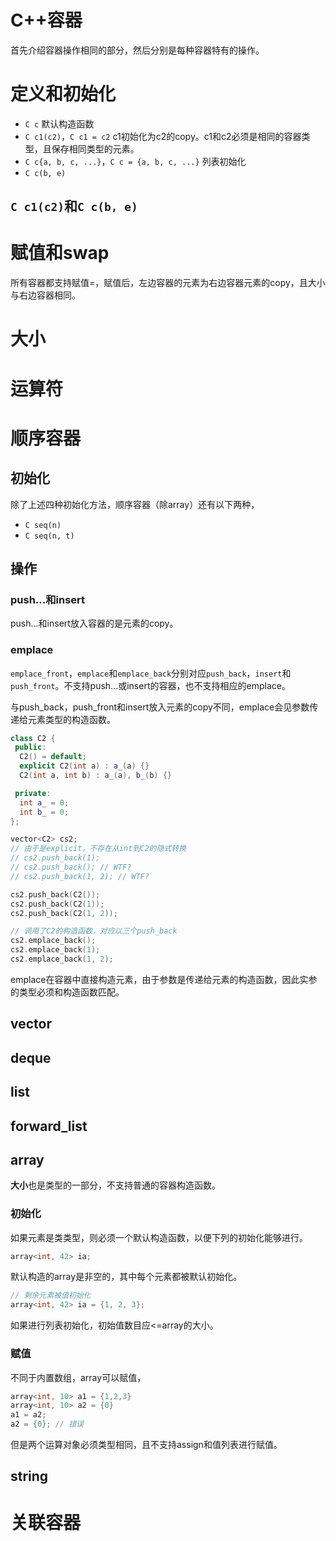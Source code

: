 # C++容器

首先介绍容器操作相同的部分，然后分别是每种容器特有的操作。

# 定义和初始化

* `C c`
    默认构造函数
* `C c1(c2)`，`C c1 = c2`
    c1初始化为c2的copy。c1和c2必须是相同的容器类型，且保存相同类型的元素。
* `C c{a, b, c, ...}`，`C c = {a, b, c, ...}`
    列表初始化
* `C c(b, e)`

## `C c1(c2)`和`C c(b, e)`

# 赋值和swap

所有容器都支持赋值=，赋值后，左边容器的元素为右边容器元素的copy，且大小与右边容器相同。

# 大小

# 运算符

# 顺序容器

## 初始化

除了上述四种初始化方法，顺序容器（除array）还有以下两种，

* `C seq(n)`
* `C seq(n, t)`

## 操作

### push...和insert

push...和insert放入容器的是元素的copy。

### emplace

`emplace_front`，`emplace`和`emplace_back`分别对应`push_back`，`insert`和`push_front`。不支持push...或insert的容器，也不支持相应的emplace。

与push_back，push_front和insert放入元素的copy不同，emplace会见参数传递给元素类型的构造函数。

```cpp
class C2 {
 public:
  C2() = default;
  explicit C2(int a) : a_(a) {}
  C2(int a, int b) : a_(a), b_(b) {}

 private:
  int a_ = 0;
  int b_ = 0;
};

vector<C2> cs2;
// 由于是explicit，不存在从int到C2的隐式转换
// cs2.push_back(1);
// cs2.push_back(); // WTF?
// cs2.push_back(1, 2); // WTF?

cs2.push_back(C2());
cs2.push_back(C2(1));
cs2.push_back(C2(1, 2));

// 调用了C2的构造函数，对应以三个push_back
cs2.emplace_back();
cs2.emplace_back(1);
cs2.emplace_back(1, 2);
```

emplace在容器中直接构造元素，由于参数是传递给元素的构造函数，因此实参的类型必须和构造函数匹配。

## vector

## deque

## list

## forward_list

## array

**大小**也是类型的一部分，不支持普通的容器构造函数。

### 初始化

如果元素是类类型，则必须一个默认构造函数，以便下列的初始化能够进行。

```cpp
array<int, 42> ia;
```

默认构造的array是非空的，其中每个元素都被默认初始化。

```cpp
// 剩余元素被值初始化
array<int, 42> ia = {1, 2, 3};
```

如果进行列表初始化，初始值数目应<=array的大小。

### 赋值

不同于内置数组，array可以赋值，

```cpp
array<int, 10> a1 = {1,2,3}
array<int, 10> a2 = {0}
a1 = a2;
a2 = {0}; // 错误
```

但是两个运算对象必须类型相同，且不支持assign和值列表进行赋值。

## string

# 关联容器